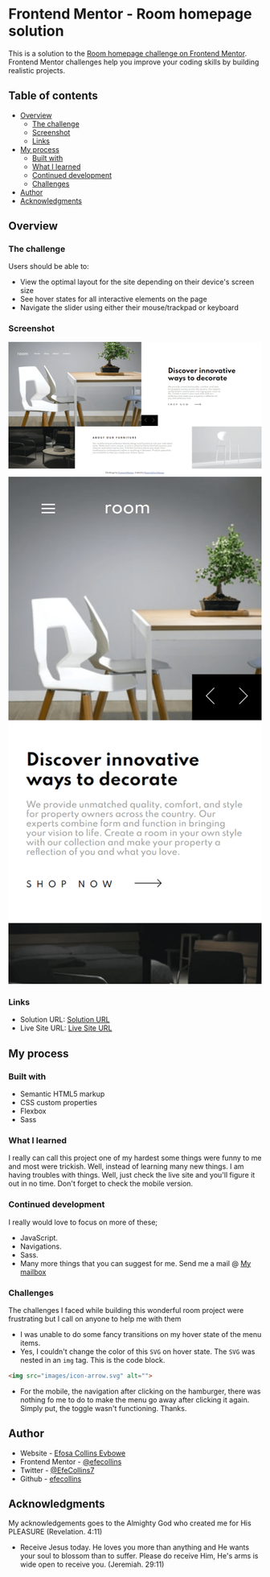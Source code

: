 # Frontend Mentor - Room homepage solution

This is a solution to the [Room homepage challenge on Frontend Mentor](https://www.frontendmentor.io/challenges/room-homepage-BtdBY_ENq). Frontend Mentor challenges help you improve your coding skills by building realistic projects. 

## Table of contents

- [Overview](#overview)
  - [The challenge](#the-challenge)
  - [Screenshot](#screenshot)
  - [Links](#links)
- [My process](#my-process)
  - [Built with](#built-with)
  - [What I learned](#what-i-learned)
  - [Continued development](#continued-development)
  - [Challenges](#challenges)
- [Author](#author)
- [Acknowledgments](#acknowledgments)


## Overview

### The challenge

Users should be able to:

- View the optimal layout for the site depending on their device's screen size
- See hover states for all interactive elements on the page
- Navigate the slider using either their mouse/trackpad or keyboard

### Screenshot

![Desktop Screenshot](./dist/images/screenshot/screenshot_desktop.png)
![Mobile Screenshot](./dist/images/screenshot/screenshot_mobile.png)

### Links

- Solution URL: [Solution URL](https://www.frontendmentor.io/solutions/room-homepage-master-using-sass-and-flexbox-nAIzQrpCd)
- Live Site URL: [Live Site URL](https://efecollins.github.io/room/dist)

## My process

### Built with

- Semantic HTML5 markup
- CSS custom properties
- Flexbox
- Sass

### What I learned

I really can call this project one of my hardest some things were funny to me and most were trickish. Well, instead of learning many new things. I am having troubles with things. Well, just check the live site and you'll figure it out in no time. Don't forget to check the mobile version.

### Continued development

I really would love to focus on more of these;

- JavaScript.
- Navigations.
- Sass.
- Many more things that you can suggest for me. Send me a mail @ [My mailbox](efejamb@gmail.com)

### Challenges

The challenges I faced while building this wonderful room project were frustrating but I call on anyone to help me with them

- I was unable to do some fancy transitions on my hover state of the menu items.
- Yes, I couldn't change the color of this ` SVG ` on hover state. The ` SVG ` was nested in an ` img ` tag. This is the code block.
```html
<img src="images/icon-arrow.svg" alt="">
```
- For the mobile, the navigation after clicking on the hamburger, there was nothing fo me to do to make the menu go away after clicking it again. Simply put, the toggle wasn't functioning.
Thanks.

## Author

- Website - [Efosa Collins Evbowe](https://efecollins.github.io/new-pweb/dist)
- Frontend Mentor - [@efecollins](https://www.frontendmentor.io/profile/efecollins)
- Twitter - [@EfeCollins7](https://www.twitter.com/EfeCollins7)
- Github - [efecollins](https://github.com/efecollins)

## Acknowledgments

My acknowledgements goes to the Almighty God who created me for His PLEASURE (Revelation. 4:11)

- Receive Jesus today. He loves you more than anything and He wants your soul to blossom than to suffer. Please do receive Him, He's arms is wide open to receive you. (Jeremiah. 29:11)
